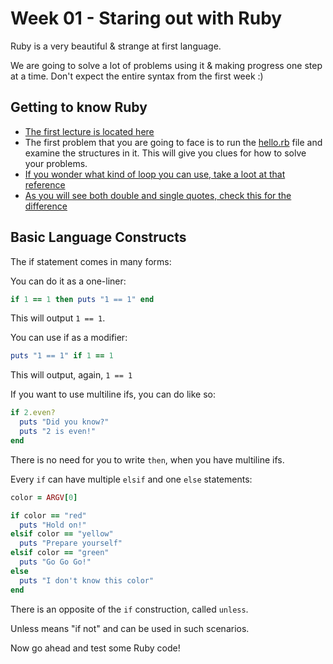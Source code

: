 # Week 01 - Staring out with Ruby

Ruby is a very beautiful & strange at first language.

We are going to solve a lot of problems using it & making progress one step at a time. Don't expect the entire syntax from the first week :)

## Getting to know Ruby

* [The first lecture is located here](https://ruby.hackbulgaria.com/lectures/01#/)
* The first problem that you are going to face is to run the [hello.rb](hello.rb) file and examine the structures in it. This will give you clues for how to solve your problems.
* [If you wonder what kind of loop you can use, take a loot at that reference](http://www.tutorialspoint.com/ruby/ruby_loops.htm)
* [As you will see both double and single quotes, check this for the difference](http://stackoverflow.com/questions/6395288/double-vs-single-quotes)

## Basic Language Constructs

The if statement comes in many forms:

You can do it as a one-liner:

```ruby
if 1 == 1 then puts "1 == 1" end
```

This will output `1 == 1`.

You can use if as a modifier:

```ruby
puts "1 == 1" if 1 == 1
```

This will output, again, `1 == 1`

If you want to use multiline ifs, you can do like so:

```ruby
if 2.even?
  puts "Did you know?"
  puts "2 is even!"
end
```

There is no need for you to write `then`, when you have multiline ifs.

Every `if` can have multiple `elsif` and one `else` statements:

```ruby
color = ARGV[0]

if color == "red"
  puts "Hold on!"
elsif color == "yellow"
  puts "Prepare yourself"
elsif color == "green"
  puts "Go Go Go!"
else
  puts "I don't know this color"
end
```

There is an opposite of the `if` construction, called `unless`.

Unless means "if not" and can be used in such scenarios.

Now go ahead and test some Ruby code!
